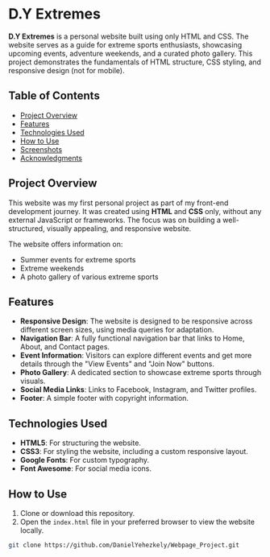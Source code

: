 # D.Y Extremes

**D.Y Extremes** is a personal website built using only HTML and CSS. The website serves as a guide for extreme sports enthusiasts, showcasing upcoming events, adventure weekends, and a curated photo gallery. This project demonstrates the fundamentals of HTML structure, CSS styling, and responsive design (not for mobile).

## Table of Contents
- [Project Overview](#project-overview)
- [Features](#features)
- [Technologies Used](#technologies-used)
- [How to Use](#how-to-use)
- [Screenshots](#screenshots)
- [Acknowledgments](#acknowledgments)

## Project Overview

This website was my first personal project as part of my front-end development journey. It was created using **HTML** and **CSS** only, without any external JavaScript or frameworks. The focus was on building a well-structured, visually appealing, and responsive website.

The website offers information on:
- Summer events for extreme sports
- Extreme weekends
- A photo gallery of various extreme sports

## Features

- **Responsive Design**: The website is designed to be responsive across different screen sizes, using media queries for adaptation.
- **Navigation Bar**: A fully functional navigation bar that links to Home, About, and Contact pages.
- **Event Information**: Visitors can explore different events and get more details through the "View Events" and "Join Now" buttons.
- **Photo Gallery**: A dedicated section to showcase extreme sports through visuals.
- **Social Media Links**: Links to Facebook, Instagram, and Twitter profiles.
- **Footer**: A simple footer with copyright information.

## Technologies Used

- **HTML5**: For structuring the website.
- **CSS3**: For styling the website, including a custom responsive layout.
- **Google Fonts**: For custom typography.
- **Font Awesome**: For social media icons.

## How to Use

1. Clone or download this repository.
2. Open the `index.html` file in your preferred browser to view the website locally.

```bash
git clone https://github.com/DanielYehezkely/Webpage_Project.git
